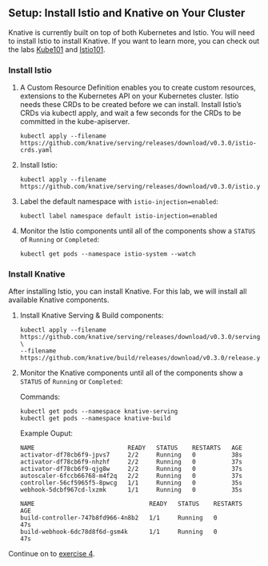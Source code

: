## Setup: Install Istio and Knative on Your Cluster

Knative is currently built on top of both Kubernetes and Istio. You will need to install Istio to install Knative. If you want to learn more, you can check out the labs [Kube101](https://github.com/IBM/kube101/tree/master/workshop) and [Istio101](https://github.com/IBM/istio101/tree/master/workshop).

### Install Istio

1. A Custom Resource Definition enables you to create custom resources, extensions to the Kubernetes API on your Kubernetes cluster. Istio needs these CRDs to be created before we can install.  Install Istio’s CRDs via kubectl apply, and wait a few seconds for the CRDs to be committed in the kube-apiserver.

	```
	kubectl apply --filename https://github.com/knative/serving/releases/download/v0.3.0/istio-crds.yaml
	```

2. Install Istio:

	```
	kubectl apply --filename https://github.com/knative/serving/releases/download/v0.3.0/istio.yaml
	```
3. Label the default namespace with `istio-injection=enabled`:

	```
	kubectl label namespace default istio-injection=enabled
	```

4. Monitor the Istio components until all of the components show a `STATUS` of
    `Running` or `Completed`:

    ```
    kubectl get pods --namespace istio-system --watch
    ```

### Install Knative

After installing Istio, you can install Knative. For this lab, we will install all available Knative components.

1. Install Knative Serving & Build components:

    ```
    kubectl apply --filename https://github.com/knative/serving/releases/download/v0.3.0/serving.yaml \
    --filename https://github.com/knative/build/releases/download/v0.3.0/release.yaml
    ```

2. Monitor the Knative components until all of the components show a `STATUS` of `Running` or `Completed`:

	Commands:
    ```
    kubectl get pods --namespace knative-serving
    kubectl get pods --namespace knative-build
    ```
    Example Ouput:

    ```
    NAME                          READY   STATUS    RESTARTS   AGE
    activator-df78cb6f9-jpvs7     2/2     Running   0          38s
    activator-df78cb6f9-nhzhf     2/2     Running   0          37s
    activator-df78cb6f9-qjg8w     2/2     Running   0          37s
    autoscaler-6fccb66768-m4f2q   2/2     Running   0          37s
    controller-56cf5965f5-8pwcg   1/1     Running   0          35s
    webhook-5dcbf967cd-lxzmk      1/1     Running   0          35s
    ```

    ```
    NAME                                READY   STATUS    RESTARTS   AGE
    build-controller-747b8fd966-4n8b2   1/1     Running   0          47s
    build-webhook-6dc78d8f6d-gsm4k      1/1     Running   0          47s
    ```


Continue on to [exercise 4](../exercise-4/README.md).
